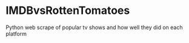 # IMDBvsRottenTomatoes
Python web scrape of popular tv shows and how well they did on each platform
